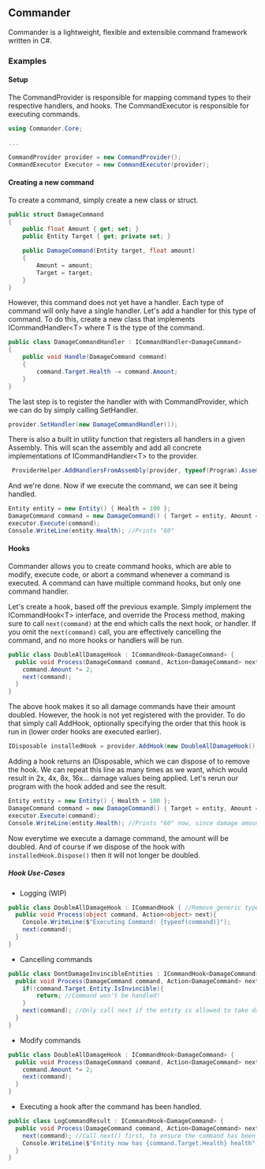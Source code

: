 ## Commander
Commander is a lightweight, flexible and extensible command framework written in C#.

### Examples

#### Setup
The CommandProvider is responsible for mapping command types to their respective handlers, and hooks.
The CommandExecutor is responsible for executing commands.
```csharp
using Commander.Core;

...

CommandProvider provider = new CommandProvider();
CommandExecutor Executor = new CommandExecutor(provider);
```

#### Creating a new command
To create a command, simply create a new class or struct.
```csharp
public struct DamageCommand
{
    public float Amount { get; set; }
    public Entity Target { get; private set; }

    public DamageCommand(Entity target, float amount)
    {
        Amount = amount;
        Target = target;
    }
}

```
However, this command does not yet have a handler. Each type of command will only have a single handler. Let's add a handler for this type of command. To do this, create a new class that implements ICommandHandler\<T\> where T is the type of the command.
```csharp
public class DamageCommandHandler : ICommandHandler<DamageCommand>
{
    public void Handle(DamageCommand command)
    {
        command.Target.Health -= command.Amount;
    }
}
```
The last step is to register the handler with with CommandProvider, which we can do by simply calling SetHandler.
```csharp
provider.SetHandler(new DamageCommandHandler());
```
There is also a built in utility function that registers all handlers in a given Assembly. This will scan the assembly and add all concrete implementations of ICommandHandler\<T\> to the provider.
```csharp
 ProviderHelper.AddHandlersFromAssembly(provider, typeof(Program).Assembly);
```
And we're done. Now if we execute the command, we can see it being handled.
```csharp
Entity entity = new Entity() { Health = 100 };
DamageCommand command = new DamageCommand() { Target = entity, Amount = 20 };
executor.Execute(command);
Console.WriteLine(entity.Health); //Prints "80"
```
#### Hooks
Commander allows you to create command hooks, which are able to modify, execute code, or abort a command whenever a command is executed. A command can have multiple command hooks, but only one command handler.

Let's create a hook, based off the previous example. Simply implement the ICommandHook\<T\> interface, and override the Process method, making sure to call `next(command)` at the end which calls the next hook, or handler. If you omit the `next(command)` call, you are effectively cancelling the command, and no more hooks or handlers will be run.
```csharp
public class DoubleAllDamageHook : ICommandHook<DamageCommand> {
  public void Process(DamageCommand command, Action<DamageCommand> next){
    command.Amount *= 2;
    next(command);
  }
}
```
The above hook makes it so all damage commands have their amount doubled. However, the hook is not yet registered with the provider. To do that simply call AddHook, optionally specifying the order that this hook is run in (lower order hooks are executed earlier).
```csharp
IDisposable installedHook = provider.AddHook(new DoubleAllDamageHook(), order: 0);
```
Adding a hook returns an IDisposable, which we can dispose of to remove the hook. We can repeat this line as many times as we want, which would result in 2x, 4x, 8x, 16x... damage values being applied. Let's rerun our program with the hook added and see the result.
```csharp
Entity entity = new Entity() { Health = 100 };
DamageCommand command = new DamageCommand() { Target = entity, Amount = 20 };
executor.Execute(command);
Console.WriteLine(entity.Health); //Prints "60" now, since damage amount was doubled.
```
Now everytime we execute a damage command, the amount will be doubled. And of course if we dispose of the hook with `installedHook.Dispose()` then it will not longer be doubled. 

##### Hook Use-Cases
- Logging (WIP)
```csharp
public class DoubleAllDamageHook : ICommandHook { //Remove generic type parameters to install a "global" hook.
  public void Process(object command, Action<object> next){
    Console.WriteLine($"Executing Command: {typeof(command)}");
    next(command);
  }
}
```
- Cancelling commands
```csharp
public class DontDamageInvincibleEntities : ICommandHook<DamageCommand> {
  public void Process(DamageCommand command, Action<DamageCommand> next){
    if(!command.Target.Entity.IsInvincible){
        return; //Command won't be handled!
    }
    next(command); //Only call next if the entity is allowed to take damage!
  }
}
```
- Modify commands
```csharp
public class DoubleAllDamageHook : ICommandHook<DamageCommand> {
  public void Process(DamageCommand command, Action<DamageCommand> next){
    command.Amount *= 2;
    next(command);
  }
}
```
- Executing a hook after the command has been handled.
```csharp
public class LogCommandResult : ICommandHook<DamageCommand> {
  public void Process(DamageCommand command, Action<DamageCommand> next){
    next(command); //Call next() first, to ensure the command has been fully handled before running the next line.
    Console.WriteLine($"Entity now has {command.Target.Health} health");
  }
}
```
